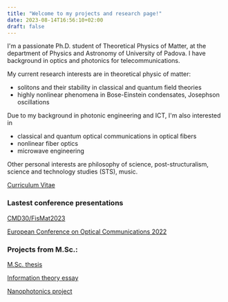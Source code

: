 ```yaml
---
title: "Welcome to my projects and research page!"
date: 2023-08-14T16:56:10+02:00
draft: false
---
```


 I'm a passionate Ph.D. student of Theoretical Physics of Matter, at the department of Physics and Astronomy of University of Padova.
I have background in optics and photonics for telecommunications.

My current research interests are in theoretical physic of matter: 
- solitons and their stability in classical and quantum field theories 
- highly nonlinear phenomena in Bose-Einstein condensates, Josephson oscillations

Due to my background in photonic engineering and ICT, I'm also interested in 
- classical and quantum optical communications in optical fibers
- nonlinear fiber optics
- microwave engineering

Other personal interests are philosophy of science, post-structuralism, science and technology studies (STS), music.


[Curriculum Vitae](../docs/CV.pdf)
### Lastest conference presentations
[CMD30/FisMat2023](../docs/cmd30.pdf)

[European Conference on Optical Communications 2022](../docs/ecoc.pdf)

### Projects from M.Sc.:
[M.Sc. thesis](../docs/Lorenzi_NLIN_BW.pdf)

[Information theory essay](../docs/IT_essay_Francesco_Lorenzi.pdf)

[Nanophotonics project](../docs/Nanophotonics.pdf)